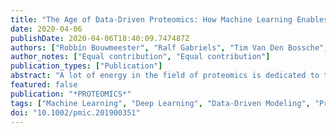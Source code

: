 ```yaml
---
title: "The Age of Data-Driven Proteomics: How Machine Learning Enables Novel Workflows"
date: 2020-04-06
publishDate: 2020-04-06T18:40:09.747487Z
authors: ["Robbin Bouwmeester", "Ralf Gabriels", "Tim Van Den Bossche", "Lennart Martens", "Sven Degroeve"]
author_notes: ["Equal contribution", "Equal contribution"]
publication_types: ["Publication"]
abstract: "A lot of energy in the field of proteomics is dedicated to the application of challenging experimental workflows, which include metaproteomics, proteogenomics, data independent acquisition (DIA), non-specific proteolysis, immunopeptidomics, and open modification searches. These workflows are all challenging because of ambiguity in the identification stage; they either expand the search space and thus increase the ambiguity of identifications, or, in the case of DIA, they generate data that is inherently more ambiguous. In this context, machine learning-based predictive models are now generating considerable excitement in the field of proteomics because these predictive models hold great potential to drastically reduce the ambiguity in the identification process of the above-mentioned workflows. Indeed, the field has already produced classical machine learning and deep learning models to predict almost every aspect of a liquid chromatography-mass spectrometry (LC-MS) experiment. Yet despite all the excitement, thorough integration of predictive models in these challenging LC-MS workflows is still limited, and further improvements to the modeling and validation procedures can still be made. In this viewpoint we therefore point out highly promising recent machine learning developments in proteomics, alongside some of the remaining challenges."
featured: false
publication: "*PROTEOMICS*"
tags: ["Machine Learning", "Deep Learning", "Data-Driven Modeling", "Proteomics", "Mass Spectrometry"]
doi: "10.1002/pmic.201900351"
---
```

